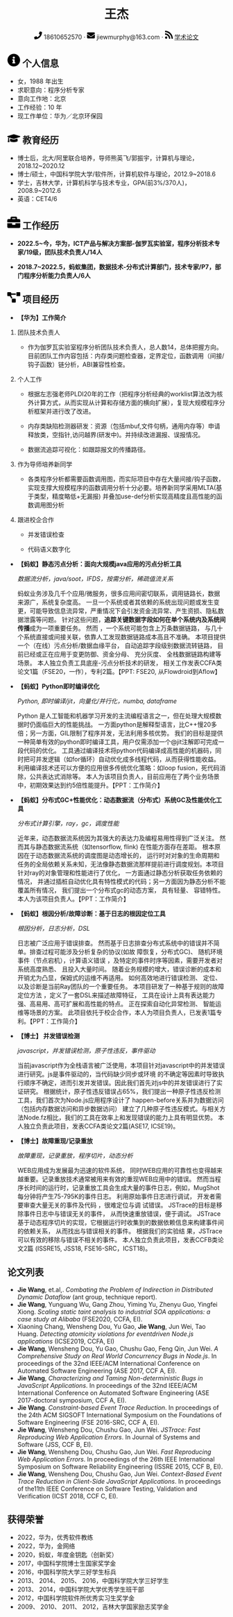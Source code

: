 <center>
     <h1>王杰</h1>
     <div>
         <span>
             <img src="assets/phone-solid.svg" width="18px">
             18610652570
         </span>
         ·
         <span>
             <img src="assets/envelope-solid.svg" width="18px">
             jiewmurphy@163.com
         </span>
         ·
         <span>
             <img src="assets/rss-solid.svg" width="18px">
             <a href="https://scholar.google.com/citations?user=YTeQmzEAAAAJ&hl=en">学术论文</a>
         </span>
     </div>
</center>

## <img src="assets/info-circle-solid.svg" width="30px"> 个人信息 

 - 女，1988 年出生
 - 求职意向：程序分析专家
 - 意向工作地：北京
 - 工作经验：10 年
 - 现工作单位：华为／北京环保园

## <img src="assets/graduation-cap-solid.svg" width="30px"> 教育经历

- 博士后，北大/阿里联合培养，导师熊英飞/郭振宇，计算机与理论，2018.12~2020.12
- 博士/硕士，中国科学院大学/软件所，计算机软件与理论，2012.9~2018.6
- 学士，吉林大学，计算机科学与技术专业，GPA(前3%/370人)，2008.9~2012.6
- 英语：CET4/6

## <img src="assets/briefcase-solid.svg" width="30px"> 工作经历

- **2022.5~今，华为，ICT产品与解决方案部-伽罗瓦实验室，程序分析技术专家/19级，团队技术负责人/14人**
 
- **2018.7~2022.5，蚂蚁集团，数据技术-分布式计算部门，技术专家/P7，部门程序分析能力负责人/6人**

## <img src="assets/project-diagram-solid.svg" width="30px"> 项目经历

- **【华为】工作简介**

1.	团队技术负责人

    - 作为伽罗瓦实验室程序分析团队技术负责人，总人数14，总体把握方向。目前团队工作内容包括：内存类问题检查器，定界定位，函数调用（间接/钩子函数）链分析，ABI兼容性检查。

2.	个人工作

    - 根据左志强老师PLDI20年的工作（把程序分析经典的worklist算法改为核外计算方式，从而实现从计算和存储方面的横向扩展），复现大规模程序分析框架并进行改了改进。

    - 内存类缺陷检测器研发：资源（包括mbuf,文件句柄，通用内存等）申请释放类，空指针,访问越界(研发中)。并持续改进漏报、误报情况。

    - 数据流追踪可视化：如跟踪报文的传播路径。

3.	作为导师培养新同学

    - 各类程序分析都需要函数调用图，而实际项目中存在大量间接/钩子函数，实现支撑大规模程序的函数调用分析十分必要。培养新同学采用MLTA(基于类型，精度略低+无漏报) 并叠加use-def分析实现高精度且高性能的函数调用图分析

4.	跟进校企合作

    -	并发错误检查

    -	代码语义数字化

- **【蚂蚁】静态污点分析：面向大规模java应用的污点分析工具**

  *数据流分析，java/soot，IFDS，按需分析，稀疏值流关系*
  
  蚂蚁业务涉及几千个应用/微服务，很多应用间密切联系，调用链路长，数据来源广，系统复杂度高。
  一旦一个系统或者其依赖的系统出现问题或发生变更，可能导致信息流异常，严重情况下会引发资金流异常、产生资损、隐私数据泄露等问题。
  针对这些问题，<b>追踪关键数据字段如何在单个系统内及系统间传播</b>成为一项重要任务。 然而 ，一个系统可能包含上万条数据链路，
  与几十个系统直接或间接关联，依靠人工发现数据链路成本高且不准确。 本项目提供一个（在线）污点分析/数据血缘平台，
  自动追踪字段级别数据流转链路， 目前已经或正在应用于变更防御、资金分母、 充分灰度、 全栈数据链路构建等场景。
  本人独立负责工具底座-污点分析技术的研发， 相关工作发表CCFA类论文1篇（FSE20，一作），专利2篇。【PPT: FSE20, 从Flowdroid到Aflow】

- **【蚂蚁】Python即时编译优化**

  *Python, 即时编译/jit，向量化/并行化，numba, dataframe*
  
  Python 是人工智能和机器学习开发的主流编程语言之一，但在处理大规模数据时仍面临巨大的性能挑战。
  一方面python是解释型语言，比C++慢20多倍；另一方面，GIL限制了程序并发，无法利用多核优势。
  我们的目标是提供一种简单有效的python即时编译工具，用户仅需添加一个@jit注解即可完成一段代码的优化。
  工具通过编译技术将python代码编译成高性能的机器码，同时把可并发逻辑（如for循环）自动优化成多线程代码，从而获得性能收益。
  利用编译技术还可以方便的应用很多传统优化策略：如loop fusion，死代码消除，公共表达式消除等。
  本人为该项目负责人，目前应用在了两个业务场景中，初期效果达到约5倍性能提升。【PPT：工作简介】

- **【蚂蚁】分布式GC+性能优化：动态数据流（分布式）系统GC及性能优化工具**

  *分布式计算引擎，ray，gc，调度性能*
  
  近年来，动态数据流系统因为其强大的表达力及编程易用性得到广泛关注。 然而其与静态数据流系统（如tensorflow, flink)
   在性能方面存在差距。 根本原因在于动态数据流系统的调度图是动态增长的， 运行时对对象的生命周期和
  任务的全局依赖关系未知，无法像静态数据流那样提前进行调度规划。本项目针对ray的对象管理和性能进行了优化，
  一方面通过静态分析获取任务依赖的情况， 并通过插桩自动优化具有特性模式的代码；另一方面因为静态分析不能覆盖所有情况，
  我们提出一个分布式gc的动态方案， 具有轻量、 容错特性。 本人为该项目负责人。【PPT：工作简介】

- **【蚂蚁】根因分析/故障诊断：基于日志的根因定位工具**
  
  *根因分析，日志分析，DSL*

  日志被广泛应用于错误排查。 然而基于日志排查分布式系统中的错误并不简单。排查过程可能涉及分析复杂的协议(如故
  障恢复，分布式GC)、 随机环境事件（节点宕机），计算语义错误 ，及特定的事件时序等因素，需要开发者对系统高度熟悉、
  且投入大量时间。 随着业务规模的增大，错误诊断的成本和开销尤为凸显，保姆式的运维不再适用。 如何高效地进行错误检测、
  定位、 以及诊断是当前Ray团队的一个重要任务。 本项目研发了一种基于规则的故障定位方法 ，定义了一套DSL来描述故障特征，
  工具在设计上具有表达能力强、高易用、高可扩展和高性能的特点。 正在探索自动化异常检测、 智能运维等场景的方案。
  此项目依托于校企合作，本人为项目负责人，已发表1篇专利。【PPT：工作简介】

- **【博士】 并发错误检测**

  *javascript，并发错误检测，原子性违反，事件驱动*

  当前javascript作为全栈语言被广泛使用，本项目针对javascript中的并发错误进行研究。js是事件驱动的，当代码缺少同步或环境
  的不确定等因素时导致执行顺序不确定，进而引发并发错误。因此我们首先对js中的并发错误进行了实证研究。
  根据统计，原子性违反错误占65%，我们提出一种原子性违反检测工具，我们首次为Node.js应用程序设计了
  happen-before关系并为数据访问（包括内存数据访问和异步数据访问） 建立了几种原子性违反模式。与相关方法Node.fz相比，我们的工具在效率上和发现错误的能力上具有明显优势。
  本人独立负责此项目，发表CCFA类论文2篇(ASE17, ICSE19)。

- **【博士】故障重现/记录重放**

  *故障重现，记录重放，程序切片，动态分析*
  
  WEB应用成为发展最为迅速的软件系统， 同时WEB应用的可靠性也变得越来越重要。记录重放技术通常被用来有效的重现WEB应用中的错误。
  然而当程序长时间的运行时，记录重放工具会生成大量的事件日志，例如，MugShot 每分钟将产生75-795K的事件日志。
  利用原始事件日志进行调试， 开发者需要审查大量无关的事件及代码 ，很难定位与调 试错误。 JSTrace的目标是移除事件日志中与错误无关的事件，
   从而快速重放错误，便于调试。 JSTrace基于动态程序切片的实现，它根据运行时收集到的数据依赖信息来构建事件间的依赖关系，
  从而找出与错误相关的事件。 根据我们的实验结 果，JSTrace可以有效的移除与错误不相关的事件。
  本人独立负责此项目，发表CCFB类论文2篇 (ISSRE15, JSS18, FSE16-SRC，ICST18)。

## 论文列表

- <b>Jie Wang</b>, et.al,. <i>Combating the Problem of Indirection in Distributed Dynamic Dataflow</i> (ant group, technique report).
- <b>Jie Wang</b>, Yunguang Wu, Gang Zhou, Yiming Yu, Zhenyu Guo, Yingfei Xiong. <i>Scaling static taint analysis to
industrial SOA applications: a case study at Alibaba</i> (FSE2020, CCFA, EI).
- Xiaoning Chang, Wensheng Dou, Yu Gao, <b>Jie Wang</b>, Jun Wei, Tao Huang. <i>Detecting atomicity violations for eventdriven
Node.js applications</i> (ICSE2019, CCFA, EI)
- <b>Jie Wang</b>, Wensheng Dou, Yu Gao, Chushu Gao, Feng Qin, Jun Wei. <i>A Comprehensive Study on Real World
Concurrency Bugs in Node.js</i>. In proceedings of the 32nd IEEE/ACM International Conference on Automated
Software Engineering (ASE 2017, CCF A, EI).
- <b>Jie Wang</b>, <i>Characterizing and Taming Non-deterministic Bugs in JavaScript Applications</i>. In proceedings of the
32nd IEEE/ACM International Conference on Automated Software Engineering (ASE 2017-doctoral symposium, CCF A, EI).
- <b>Jie Wang</b>. <i>Constraint-based Event Trace Reduction</i>. In proceedings of the 24th ACM SIGSOFT International
Symposium on the Foundations of Software Engineering (FSE 2016-SRC, CCF A, EI).
- <b>Jie Wang</b>, Wensheng Dou, Chushu Gao, Jun Wei. <i>JSTrace: Fast Reproducing Web Application Errors</i>. In Journal
of Systems and Software (JSS, CCF B, EI).
- <b>Jie Wang</b>, Wensheng Dou, Chushu Gao, Jun Wei. <i>Fast Reproducing Web Application Errors</i>. In proceedings of the
26th IEEE International Symposium on Software Reliability Engineering (ISSRE 2015, CCF B, EI).
- <b>Jie Wang</b>, Wensheng Dou, Chushu Gao, Jun Wei. <i>Context-Based Event Trace Reduction in Client-Side JavaScript
Applications</i>. In proceedings of the11th IEEE Conference on Software Testing, Validation and Verification (ICST 2018, CCF C, EI).

## 获得荣誉

- 2022，华为，优秀软件教练
- 2022，华为，金网络
- 2020，蚂蚁，年度金钥匙（创新奖）
- 2017，中国科学院博士生国家奖学金
- 2016，中国科学院大学三好学生标兵
- 2013、 2014、 2015、 2016，中国科学院大学三好学生
- 2013、 2014，中国科学院大学优秀学生班干部
- 2012，中国科学院软件所优秀实习生奖学金
- 2009、 2010、 2011、 2012，吉林大学国家励志奖学金
